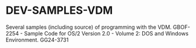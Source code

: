 # DEV-SAMPLES-VDM
Several samples (including source) of programming with the VDM. GBOF-2254  - Sample Code for OS/2 Version 2.0 - Volume 2: DOS and Windows Environment. GG24-3731        

